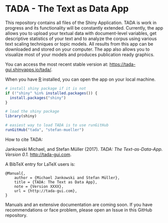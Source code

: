 # TADA - The Text as Data App

This repository contains all files of the Shiny Application. TADA is work in progress and its functionality will be constantly extended. Currently, the app allows you to upload your textual data with document-level variables, get descriptive statistics of your text and to analyze the corpus using various text scaling techniques or topic models. All results from this app can be downloaded and stored on your computer. The app also allows you to visualize most of your models and produces publication ready graphics.

You can access the most recent stable version at: https://tada-gui.shinyapps.io/tada/. 

When you have [R](https://www.r-project.org) installed, you can open the app on your local machine.

```r
# install shiny package if it is not
if (!"shiny" %in% installed.packages()) {
  install.packages("shiny")
}

# load the shiny package
library(shiny)

# easiest way to load TADA is to use runGitHub
runGitHub("tada", "stefan-mueller")
```

How to cite TADA: 

Jankowski Michael, and Stefan Müller (2017). _TADA: The Text-as-Data-App. Version 0.1._ http://tada-gui.com.

A BibTeX entry for LaTeX users is:
```
@Manual{,
	author = {Michael Jankowski and Stefan Müller},
	title = {TADA: The Text as Data App},
	note = {Version XXXX}, 
	url = {http://tada-gui.com},
}
```

Manuals and an extensive documentation are coming soon. If you have recommendations or face problem, please open an Issue in this GitHub repository.

